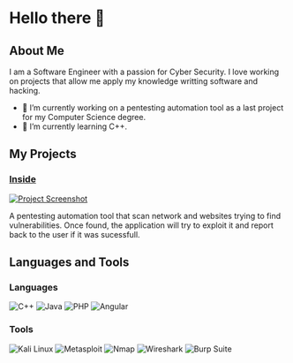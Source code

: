 # Hello there 👋

## About Me

I am a Software Engineer with a passion for Cyber Security. I love working on projects that allow me apply my knowledge writting software and hacking.

- 🔭 I’m currently working on a pentesting automation tool as a last project for my Computer Science degree.
- 🌱 I’m currently learning C++.

## My Projects

### [Inside](https://github.com/nathanrsnt/inside)
[![Project Screenshot](https://imgur.com/eESkPhZ.png)](https://github.com/nathanrsnt/inside)

A pentesting automation tool that scan network and websites trying to find vulnerabilities. Once found, the application will try to exploit it and report back to the user if it was sucessfull.

## Languages and Tools
### Languages
![C++](https://img.shields.io/badge/C++-00599C?style=for-the-badge&logo=c%2B%2B&logoColor=white)
![Java](https://img.shields.io/badge/Java-007396?style=for-the-badge&logo=java&logoColor=white)
![PHP](https://img.shields.io/badge/PHP-777BB4?style=for-the-badge&logo=php&logoColor=white)
![Angular](https://img.shields.io/badge/Angular-DD0031?style=for-the-badge&logo=angular&logoColor=white)

### Tools
![Kali Linux](https://img.shields.io/badge/Kali_Linux-557C94?style=for-the-badge&logo=kali-linux&logoColor=white)
![Metasploit](https://img.shields.io/badge/Metasploit-1D7C91?style=for-the-badge&logo=metasploit&logoColor=white)
![Nmap](https://img.shields.io/badge/Nmap-4682B4?style=for-the-badge&logo=nmap&logoColor=white)
![Wireshark](https://img.shields.io/badge/Wireshark-1679A7?style=for-the-badge&logo=wireshark&logoColor=white)
![Burp Suite](https://img.shields.io/badge/Burp_Suite-FF6600?style=for-the-badge&logo=burp-suite&logoColor=white)
